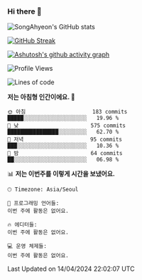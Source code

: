 ### Hi there 👋

![SongAhyeon's GitHub stats](https://github-readme-stats.vercel.app/api?username=SongAhyeon01&show_icons=true&theme=react)

[![GitHub Streak](https://streak-stats.demolab.com/?user=SongAhyeon01&theme=react)](https://git.io/streak-stats)

[![Ashutosh's github activity graph](https://github-readme-activity-graph.vercel.app/graph?username=SongAhyeon01&theme=react)](https://github.com/ashutosh00710/github-readme-activity-graph)

<!--START_SECTION:waka-->
![Profile Views](http://img.shields.io/badge/Profile%20Views-40-blue)

![Lines of code](https://img.shields.io/badge/%EC%A0%80%EB%8A%94%20%EC%97%AC%ED%83%9C%EA%B9%8C%EC%A7%80%20-597.9%20thousand%20%EC%A4%84%EC%9D%98%20%EC%BD%94%EB%93%9C%EB%A5%BC%20%EC%9E%91%EC%84%B1%ED%96%88%EC%96%B4%EC%9A%94.-blue)

**저는 아침형 인간이에요. 🐤** 

```text
🌞 아침                     183 commits         █████░░░░░░░░░░░░░░░░░░░░   19.96 % 
🌆 낮　                     575 commits         ████████████████░░░░░░░░░   62.70 % 
🌃 저녁                     95 commits          ███░░░░░░░░░░░░░░░░░░░░░░   10.36 % 
🌙 밤　                     64 commits          ██░░░░░░░░░░░░░░░░░░░░░░░   06.98 % 
```


📊 **저는 이번주를 이렇게 시간을 보냈어요.** 

```text
🕑︎ Timezone: Asia/Seoul

💬 프로그래밍 언어들: 
이번 주에 활동은 없어요.

🔥 에디터들: 
이번 주에 활동은 없어요.

💻 운영 체제들: 
이번 주에 활동은 없어요.
```


 Last Updated on 14/04/2024 22:02:07 UTC
<!--END_SECTION:waka-->
